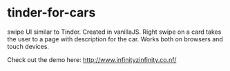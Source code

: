 # tinder-for-cars

swipe UI similar to Tinder. Created in vanillaJS.
Right swipe on a card takes the user to a page with description for the car.
Works both on browsers and touch devices.

Check out the demo here: 
http://www.infinityzinfinity.co.nf/
